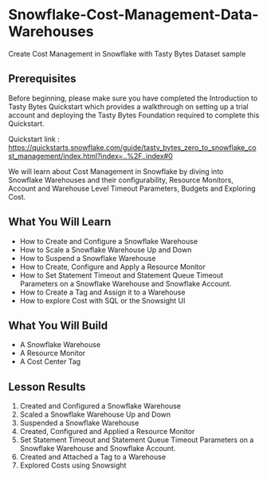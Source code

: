 # Snowflake-Cost-Management-Data-Warehouses
Create Cost Management in Snowflake with Tasty Bytes Dataset sample

## Prerequisites
Before beginning, please make sure you have completed the Introduction to Tasty Bytes Quickstart which provides a walkthrough on setting up a trial account and deploying the Tasty Bytes Foundation required to complete this Quickstart.

Quickstart link : https://quickstarts.snowflake.com/guide/tasty_bytes_zero_to_snowflake_cost_management/index.html?index=..%2F..index#0

We will learn about Cost Management in Snowflake by diving into Snowflake Warehouses and their configurability, Resource Monitors, Account and Warehouse Level Timeout Parameters, Budgets and Exploring Cost.

## What You Will Learn
-  How to Create and Configure a Snowflake Warehouse
-  How to Scale a Snowflake Warehouse Up and Down
-  How to Suspend a Snowflake Warehouse
-  How to Create, Configure and Apply a Resource Monitor
-  How to Set Statement Timeout and Statement Queue Timeout Parameters on a Snowflake Warehouse and Snowflake Account.
-  How to Create a Tag and Assign it to a Warehouse
-  How to explore Cost with SQL or the Snowsight UI
  
## What You Will Build
-  A Snowflake Warehouse
-  A Resource Monitor
-  A Cost Center Tag

## Lesson Results
1.  Created and Configured a Snowflake Warehouse
2.  Scaled a Snowflake Warehouse Up and Down
3.  Suspended a Snowflake Warehouse
4.  Created, Configured and Applied a Resource Monitor
5.  Set Statement Timeout and Statement Queue Timeout Parameters on a Snowflake Warehouse and Snowflake Account.
6.  Created and Attached a Tag to a Warehouse
7.  Explored Costs using Snowsight
